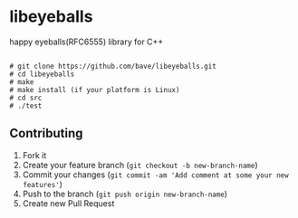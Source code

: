 libeyeballs
===========

happy eyeballs(RFC6555) library for C++


```

# git clone https://github.com/bave/libeyeballs.git
# cd libeyeballs
# make
# make install (if your platform is Linux)
# cd src
# ./test

```

## Contributing

1. Fork it
2. Create your feature branch (`git checkout -b new-branch-name`)
3. Commit your changes (`git commit -am 'Add comment at some your new features'`)
4. Push to the branch (`git push origin new-branch-name`)
5. Create new Pull Request
